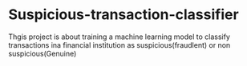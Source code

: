 # Suspicious-transaction-classifier
Thgis project is about training  a machine learning model to classify transactions ina financial institution as suspicious(fraudlent) or non suspicious(Genuine)
